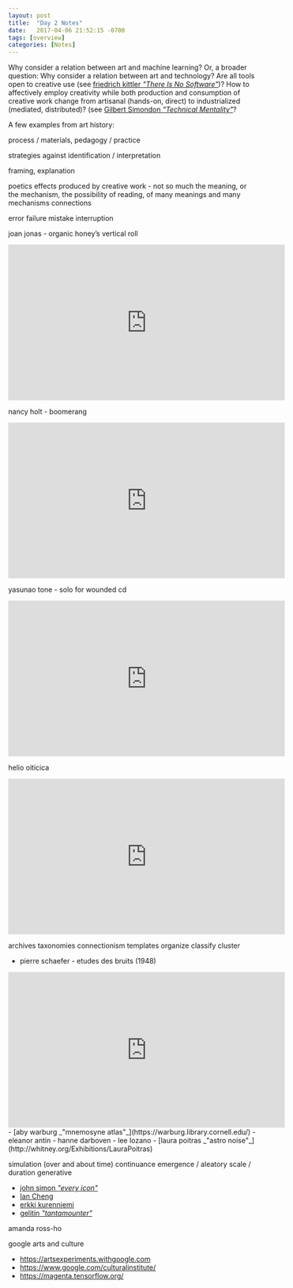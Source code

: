 ```yaml
---
layout: post
title:  "Day 2 Notes"
date:   2017-04-06 21:52:15 -0700
tags: [overview]
categories: [Notes]
---
```


Why consider a relation between art and machine learning? Or, a broader question: Why consider a relation between art and technology? Are all tools open to creative use (see [friedrich kittler _"There Is No Software"_](/readings/kittler.pdf))? How to affectively employ creativity while both production and consumption of creative work change from artisanal (hands-on, direct) to industrialized (mediated, distributed)? (see [Gilbert Simondon _"Technical Mentality"_](/readings/simondon.pdf])?

A few examples from art history: 

process / materials, pedagogy / practice

strategies against identification / interpretation

framing, explanation

poetics
	effects produced by creative work - not so much the meaning, or the mechanism, the possibility of reading, of many meanings and many mechanisms
	connections



error
failure
mistake
interruption

joan jonas - organic honey’s vertical roll

<iframe width="560" height="315" src="https://www.youtube.com/embed/jpstpzBDJ7s?t=33s" frameborder="0" allowfullscreen></iframe>

nancy holt - boomerang

<iframe width="560" height="315" src="https://www.youtube.com/embed/8z32JTnRrHc?t=3s" frameborder="0" allowfullscreen></iframe>

yasunao tone - solo for wounded cd
<iframe width="560" height="315" src="https://www.youtube.com/embed/EpRrt-JE-2w" frameborder="0" allowfullscreen></iframe>

helio oiticica

<iframe width="560" height="315" src="https://www.youtube.com/embed/slNZmpnFQvs" frameborder="0" allowfullscreen></iframe>



archives
taxonomies
connectionism
templates
organize
classify
cluster

- pierre schaefer - etudes des bruits (1948)

<iframe width="560" height="315" src="https://www.youtube.com/embed/CTf0yE15zzI?t=4m52s" frameborder="0" allowfullscreen></iframe>
- [aby warburg _"mnemosyne atlas"_](https://warburg.library.cornell.edu/)
- eleanor antin	
- hanne darboven
- lee lozano 
- [laura poitras _"astro noise"_](http://whitney.org/Exhibitions/LauraPoitras)



simulation (over and about time)
continuance
emergence / aleatory
scale / duration
generative

- [john simon _"every icon"_](http://www.numeral.com/appletsoftware/eicon.html)
- [Ian Cheng](http://iancheng.com/#simulations)
- [erkki kurenniemi](http://kurenniemi.activearchives.org/logbook/?page_id=523)
- [gelitin _"tantamounter"_](http://www.gelitin.net/projects/tantamounter/)











amanda ross-ho


	

google arts and culture
- https://artsexperiments.withgoogle.com
- https://www.google.com/culturalinstitute/
- https://magenta.tensorflow.org/


